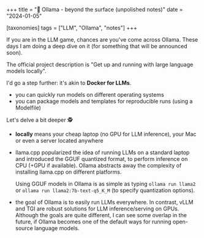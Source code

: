 +++
title = "🦙 Ollama - beyond the surface (unpolished notes)"
date = "2024-01-05"

[taxonomies]
tags = ["LLM", "Ollama", "notes"]
+++

If you are in the LLM game, chances are you've come across Ollama.
These days I am doing a deep dive on it (for something that will be announced soon).

The official project description is "Get up and running with large language models locally".

I'd go a step further: it's akin to **Docker for LLMs**.
- you can quickly run models on different operating systems
- you can package models and templates for reproducible runs (using a Modelfile)


Let's delve a bit deeper 🕵️

- **locally** means your cheap laptop (no GPU for LLM inference), your Mac or even a server located anywhere

- llama.cpp popularized the idea of running LLMs on a standard laptop and introduced the GGUF quantized format, to perform inference on CPU (+GPU if available).
Ollama abstracts away the complexity of installing llama.cpp on different platforms.

    Using GGUF models in Ollama is as simple as typing `ollama run llama2` or `ollama run llama2:7b-text-q5_K_M` (to specify quantization options).

- the goal of Ollama is to easily run LLMs everywhere. In contrast, vLLM and TGI are robust solutions for LLM inference/serving on GPUs.
 Although the goals are quite different, I can see some overlap in the future, if Ollama becomes one of the default ways for running open-source language models.




